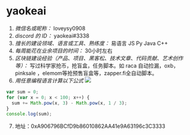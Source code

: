 # yaokeai

1. _微信名或昵称：_ loveysy0908
2. _discord 的 ID：_ yaokeai#3338
3. _擅长的建设领域、语言或工具、熟练度：_ 易语言  JS  Py Java C++   
4. _每周能花在业余项目的时间：_ 30小时左右
5. _区块链建设经验（产品、项目、黑客松、技术文章、代码贡献、艺术创作等）：_  写过科学家抢币，抢盲盒，任务脚本。如 raca 自动捡漏，oxb，pinksale ，elemom等抢预售盲盒等，zapper.fi全自动脚本。
6. _用任意编程语言计算以下公式_
   ![](<https://latex.codecogs.com/svg.image?\sum_{n=1}^{100}\left&space;(n^{3}-\sqrt[3]{n}&space;\right&space;)>)

```javascript
var sum = 0;
for (var x = 0; x < 100; x++) {
  sum += Math.pow(x, 3) - Math.pow(x, 1 / 3);
}
console.log(sum);
```

7. 地址：0xA906796BCfD9b86010862AA41e9A63196c3C3333
